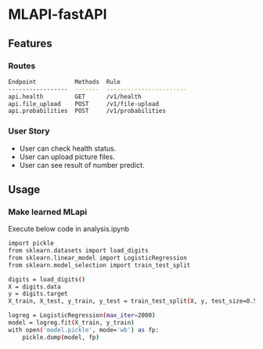 # MLAPI-fastAPI

## Features

### Routes

```bash
Endpoint           Methods  Rule
-----------------  -------  -----------------------
api.health         GET      /v1/health
api.file_upload    POST     /v1/file-upload
api.probabilities  POST     /v1/probabilities
```

### User Story

- User can check health status.
- User can upload picture files.
- User can see result of number predict.

## Usage

### Make learned MLapi

Execute below code in analysis.ipynb

```bash
import pickle
from sklearn.datasets import load_digits
from sklearn.linear_model import LogisticRegression
from sklearn.model_selection import train_test_split

digits = load_digits()
X = digits.data
y = digits.target
X_train, X_test, y_train, y_test = train_test_split(X, y, test_size=0.5, random_state=0)

logreg = LogisticRegression(max_iter=2000)
model = logreg.fit(X_train, y_train)
with open('model.pickle', mode='wb') as fp:
    pickle.dump(model, fp)
```
